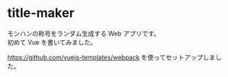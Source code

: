 # title-maker

モンハンの称号をランダム生成する Web アプリです。 \
初めて Vue を書いてみました。

https://github.com/vuejs-templates/webpack を使ってセットアップしました。
